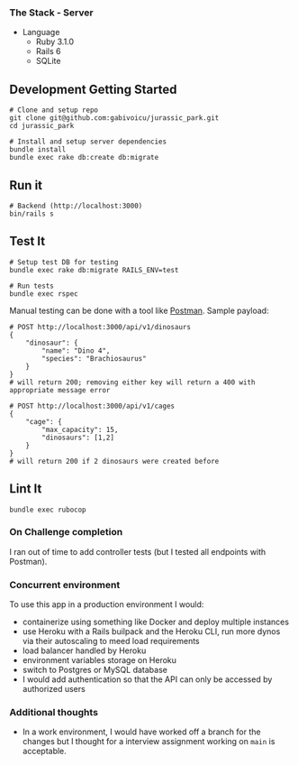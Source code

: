 ### The Stack - Server
- Language
  - Ruby 3.1.0
  - Rails 6
  - SQLite

## Development Getting Started

    # Clone and setup repo
    git clone git@github.com:gabivoicu/jurassic_park.git
    cd jurassic_park

    # Install and setup server dependencies
    bundle install
    bundle exec rake db:create db:migrate

## Run it

    # Backend (http://localhost:3000)
    bin/rails s

## Test It

    # Setup test DB for testing
    bundle exec rake db:migrate RAILS_ENV=test

    # Run tests
    bundle exec rspec

Manual testing can be done with a tool like [Postman](https://www.postman.com/downloads/).
Sample payload:

    # POST http://localhost:3000/api/v1/dinosaurs
    {
        "dinosaur": {
            "name": "Dino 4",
            "species": "Brachiosaurus"
        }
    }
    # will return 200; removing either key will return a 400 with appropriate message error

    # POST http://localhost:3000/api/v1/cages
    {
        "cage": {
            "max_capacity": 15,
            "dinosaurs": [1,2]
        }
    }
    # will return 200 if 2 dinosaurs were created before

## Lint It

    bundle exec rubocop

### On Challenge completion

I ran out of time to add controller tests (but I tested all endpoints with Postman). 

### Concurrent environment

To use this app in a production environment I would:
- containerize using something like Docker and deploy multiple instances
- use Heroku with a Rails builpack and the Heroku CLI, run more dynos via their autoscaling to meed load requirements
- load balancer handled by Heroku
- environment variables storage on Heroku
- switch to Postgres or MySQL database 
- I would add authentication so that the API can only be accessed by authorized users

### Additional thoughts
- In a work environment, I would have worked off a branch for the changes but I thought for a interview assignment working on `main` is acceptable.